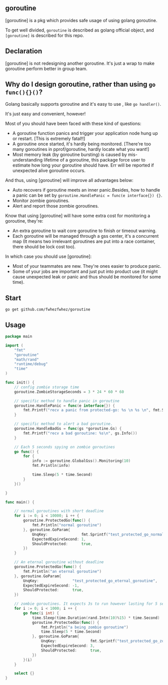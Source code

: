 ## goroutine
[goroutine] is a pkg which provides safe usage of using golang goroutine.

To get well divided, `goroutine` is described  as golang official object, and `[goroutine]` is described for this repo.

## Declaration
[goroutine] is not redesigning another goroutine. It's just a wrap to make goroutine perform better in group team.

## Why do I design goroutine, rather than using `go func(){}()`?
Golang basically supports goroutine and it's easy to use , like `go handler()`.

It's just easy and convenient, however!

Most of you should have been faced with these kind of questions:

- A goroutine function panics and trigger your application node hung up or restart. [This is extremely fatal!!]
- A goroutine once started, it's hardly being monitored. [There're too many goroutines in pprof/goroutine, hardly locate what you want!]
- Most memory leak (by goroutine bursting) is caused by mis-understanding lifetime of a goroutine, this package force user to estimate how long your goroutine should have. Err will be reported if unexpected alive goroutine occurs.


And thus, using [goroutine] will improve all advantages below:

- Auto recovers if goroutine meets an inner panic.Besides, how to handle a panic can be set by `goroutine.HandlePanic = func(e interface{}) {}`.
- Monitor zombie goroutines.
- Alert and report those zombie goroutines.

Know that using [goroutine] will have some extra cost for monitoring a goroutine, they're:

- An extra goroutine to wait core goroutine to finish or timeout warning.
- Each goroutine will be managed through a gss center, it's a concurrent map (It means two irrelevant goroutines are put into a race container, there should be lock cost too).


In which case you should use [goroutine]:
- Most of your teammates are new. They're ones easier to produce panic.
- Some of your jobs are important and just put into product use (it might cause unexpected leak or panic and thus should be monitored for some time).


## Start
`go get github.com/fwhezfwhez/goroutine`

## Usage
```go
package main

import (
	"fmt"
	"goroutine"
	"math/rand"
	"runtime/debug"
	"time"
)

func init() {
	// config zombie storage time
	goroutine.ZombieStorageSeconds = 3 * 24 * 60 * 60

	// specific method to handle panic in goroutine
	goroutine.HandlePanic = func(e interface{}) {
		fmt.Printf("recv a panic from protected-go: %s \n %s \n", fmt.Sprintf("%v", e), debug.Stack())
	}

	// specific method to alert a bad goroutine.
	goroutine.HandleBadGs = func(gs *goroutine.Gs) {
		fmt.Printf("recv a bad goroutine: %s\n", gs.Info())
	}

	// Each 5 seconds spying on zombie goroutines
	go func() {
		for {
			info := goroutine.GlobalGss().Monitoring(10)
			fmt.Println(info)

			time.Sleep(5 * time.Second)
		}
	}()

}

func main() {

	// normal goroutines with short deadline
	for i := 0; i < 10000; i ++ {
		goroutine.ProtectedGo(func() {
			fmt.Println("normal goroutine")
		}, goroutine.GoParam{
			UnqKey:               fmt.Sprintf("test_protected_go_normal_goroutine_%d", i),
			ExpectedExpireSecond: 1,
			ShouldProtected:      true,
		})
	}

	// An eternal goroutine without deadline
	goroutine.ProtectedGo(func() {
		fmt.Println("an eternal goroutine")
	}, goroutine.GoParam{
		UnqKey:               "test_protected_go_eternal_goroutine",
		ExpectedExpireSecond: -1,
		ShouldProtected:      true,
	})

	// zombie goroutines. It expects 3s to run however lasting for 5 seconds
	for i := 0; i < 1000; i ++ {
		go func(i int) {
			time.Sleep(time.Duration(rand.Intn(10)%15) * time.Second)
			goroutine.ProtectedGo(func() {
				fmt.Println("a being zombie goroutine")
				time.Sleep(5 * time.Second)
			}, goroutine.GoParam{
				UnqKey:               fmt.Sprintf("test_protected_go_zombie_goroutine_%d", i),
				ExpectedExpireSecond: 3,
				ShouldProtected:      true,
			})
		}(i)
	}

	select {}
}

```




